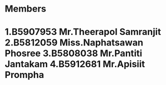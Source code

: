 Members
=======
1.B5907953 Mr.Theerapol Samranjit
2.B5812059 Miss.Naphatsawan Phosree
3.B5808038 Mr.Pantiti Jantakam 
4.B5912681 Mr.Apisiit Prompha 
=======

